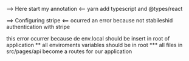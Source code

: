 

--> Here start my annotation <--
yarn add typescript  and @types/react
 
==> Configuring stripe <== 
ocurred an error because not stabileshid authentication with stripe

this error ocurrer because de env.local should be insert in root of application
** all enviroments variables should be in root ***
   all files in src/pages/api become a routes for our application
